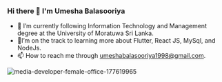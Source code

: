 ### Hi there 👋 I'm Umesha Balasooriya


- 🔭 I’m currently following Information Technology and Management degree at the University of Moratuwa Sri Lanka.
- 🤔I’m on the track to learning more about Flutter, React JS, MySql, and NodeJs.
- 📫 How to reach me through umeshabalasooriya1998@gmail.com.


![media-developer-female-office-177619965](https://user-images.githubusercontent.com/67694134/137509542-9ceabdd6-8d69-4815-9148-873bce51c8ea.jpg)
